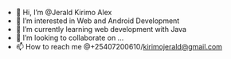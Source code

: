 - 👋 Hi, I’m @Jerald Kirimo Alex
- 👀 I’m interested in Web and Android Development
- 🌱 I’m currently learning web development with Java
- 💞️ I’m looking to collaborate on ...
- 📫 How to reach me @+25407200610/kirimojerald@gmail.com

<!---
Jerald Kirimo Alex is a ✨ special ✨ repository because its `README.md` (this file) appears on your GitHub profile.
You can click the Preview link to take a look at your changes.
--->
